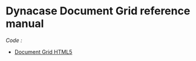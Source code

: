 # Dynacase Document Grid reference manual

_Code :_

* [Document Grid HTML5](https://github.com/Anakeen/dynacase-document-grid-html5)
